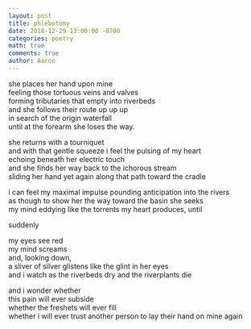 ```yaml
---
layout: post
title: phlebotomy
date: 2018-12-29 13:00:00 -0700
categories: poetry 
math: true
comments: true
author: Aaron
---
```


she places her hand upon mine  
feeling those tortuous veins and valves  
forming tributaries that empty into riverbeds  
and she follows their route up up up  
in search of the origin waterfall  
until at the forearm she loses the way.  

she returns with a tourniquet  
and with that gentle squeeze i feel the pulsing of my heart  
echoing beneath her electric touch  
and she finds her way back to the ichorous stream  
sliding her hand yet again along that path toward the cradle  

i can feel my maximal impulse pounding anticipation into the rivers  
as though to show her the way toward the basin she seeks  
my mind eddying like the torrents my heart produces, until  

suddenly  

my eyes see red  
my mind screams  
and, looking down,  
a sliver of silver glistens like the glint in her eyes  
and i watch as the riverbeds dry and the riverplants die  

and i wonder whether  
this pain will ever subside  
whether the freshets will ever fill  
whether i will ever trust another person to lay their hand on mine again